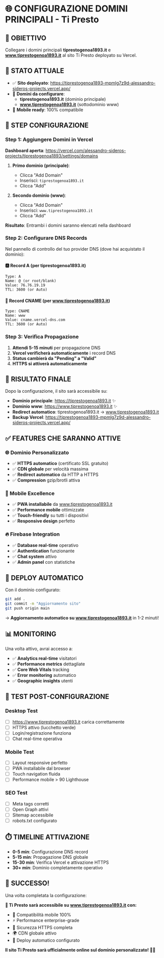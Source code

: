 # 🌐 CONFIGURAZIONE DOMINI PRINCIPALI - Ti Presto

## 🎯 OBIETTIVO
Collegare i domini principali **tiprestogenoa1893.it** e **www.tiprestogenoa1893.it** al sito Ti Presto deployato su Vercel.

## 📍 STATO ATTUALE
- ✅ **Sito deployato**: https://tiprestogenoa1893-mpmlg7z9d-alessandro-sideros-projects.vercel.app/
- 🔄 **Domini da configurare**: 
  - **tiprestogenoa1893.it** (dominio principale)
  - **www.tiprestogenoa1893.it** (sottodominio www)
- 📱 **Mobile ready**: 100% compatibile

## 🔧 STEP CONFIGURAZIONE

### **Step 1: Aggiungere Domini in Vercel**

**Dashboard aperta**: https://vercel.com/alessandro-sideros-projects/tiprestogenoa1893/settings/domains

1. **Primo dominio (principale)**:
   - Clicca "Add Domain"
   - Inserisci: `tiprestogenoa1893.it`
   - Clicca "Add"

2. **Secondo dominio (www)**:
   - Clicca "Add Domain" 
   - Inserisci: `www.tiprestogenoa1893.it`
   - Clicca "Add"

**Risultato**: Entrambi i domini saranno elencati nella dashboard

### **Step 2: Configurare DNS Records**

Nel pannello di controllo del tuo provider DNS (dove hai acquistato il dominio):

#### **🅰️ Record A (per tiprestogenoa1893.it)**
```
Type: A
Name: @ (or root/blank)
Value: 76.76.19.19
TTL: 3600 (or Auto)
```

#### **🔗 Record CNAME (per www.tiprestogenoa1893.it)**
```
Type: CNAME  
Name: www
Value: cname.vercel-dns.com
TTL: 3600 (or Auto)
```

### **Step 3: Verifica Propagazione**
1. **Attendi 5-15 minuti** per propagazione DNS
2. **Vercel verificherà automaticamente** i record DNS
3. **Status cambierà da "Pending" a "Valid"**
4. **HTTPS si attiverà automaticamente**

## 🎯 RISULTATO FINALE

Dopo la configurazione, il sito sarà accessibile su:
- **Dominio principale**: https://tiprestogenoa1893.it ✨
- **Dominio www**: https://www.tiprestogenoa1893.it ✨
- **Redirect automatico**: tiprestogenoa1893.it → www.tiprestogenoa1893.it
- **Backup Vercel**: https://tiprestogenoa1893-mpmlg7z9d-alessandro-sideros-projects.vercel.app/

## ✅ FEATURES CHE SARANNO ATTIVE

### **🌐 Dominio Personalizzato**
- ✅ **HTTPS automatico** (certificato SSL gratuito)
- ✅ **CDN globale** per velocità massima
- ✅ **Redirect automatico** da HTTP a HTTPS
- ✅ **Compression** gzip/brotli attiva

### **📱 Mobile Excellence**
- ✅ **PWA installabile** da www.tiprestogenoa1893.it
- ✅ **Performance mobile** ottimizzate
- ✅ **Touch-friendly** su tutti i dispositivi
- ✅ **Responsive design** perfetto

### **🔥 Firebase Integration**
- ✅ **Database real-time** operativo
- ✅ **Authentication** funzionante
- ✅ **Chat system** attivo
- ✅ **Admin panel** con statistiche

## 🚀 DEPLOY AUTOMATICO

Con il dominio configurato:
```bash
git add .
git commit -m "Aggiornamento sito"
git push origin main
```
→ **Aggiornamento automatico su www.tiprestogenoa1893.it** in 1-2 minuti!

## 📊 MONITORING

Una volta attivo, avrai accesso a:
- ✅ **Analytics real-time** visitatori
- ✅ **Performance metrics** dettagliate  
- ✅ **Core Web Vitals** tracking
- ✅ **Error monitoring** automatico
- ✅ **Geographic insights** utenti

## 🧪 TEST POST-CONFIGURAZIONE

### **Desktop Test**
- [ ] https://www.tiprestogenoa1893.it carica correttamente
- [ ] HTTPS attivo (lucchetto verde)
- [ ] Login/registrazione funziona
- [ ] Chat real-time operativa

### **Mobile Test**  
- [ ] Layout responsive perfetto
- [ ] PWA installabile dal browser
- [ ] Touch navigation fluida
- [ ] Performance mobile > 90 Lighthouse

### **SEO Test**
- [ ] Meta tags corretti
- [ ] Open Graph attivi
- [ ] Sitemap accessibile
- [ ] robots.txt configurato

## ⏱️ TIMELINE ATTIVAZIONE

- **0-5 min**: Configurazione DNS record
- **5-15 min**: Propagazione DNS globale
- **15-30 min**: Verifica Vercel e attivazione HTTPS
- **30+ min**: Dominio completamente operativo

## 🎉 SUCCESSO!

Una volta completata la configurazione:

**🌟 Ti Presto sarà accessibile su www.tiprestogenoa1893.it con:**
- 📱 Compatibilità mobile 100%
- ⚡ Performance enterprise-grade
- 🔐 Sicurezza HTTPS completa
- 🌍 CDN globale attivo
- 🔄 Deploy automatico configurato

**Il sito Ti Presto sarà ufficialmente online sul dominio personalizzato! 🚀✨**